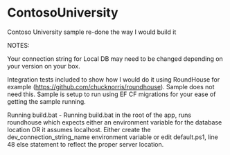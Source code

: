 # ContosoUniversity
Contoso University sample re-done the way I would build it

NOTES: 

Your connection string for Local DB may need to be changed depending on your version on your box.

Integration tests included to show how I would do it using RoundHouse for example (https://github.com/chucknorris/roundhouse).  Sample does not need this.  Sample is setup to run using EF CF migrations for your ease of getting the sample running.

Running build.bat - Running build.bat in the root of the app, runs roundhouse which expects either an environment variable for the database location OR it assumes localhost.  Either create the dev_connection_string_name environment variable or edit default.ps1, line 48 else statement to reflect the proper server location.
